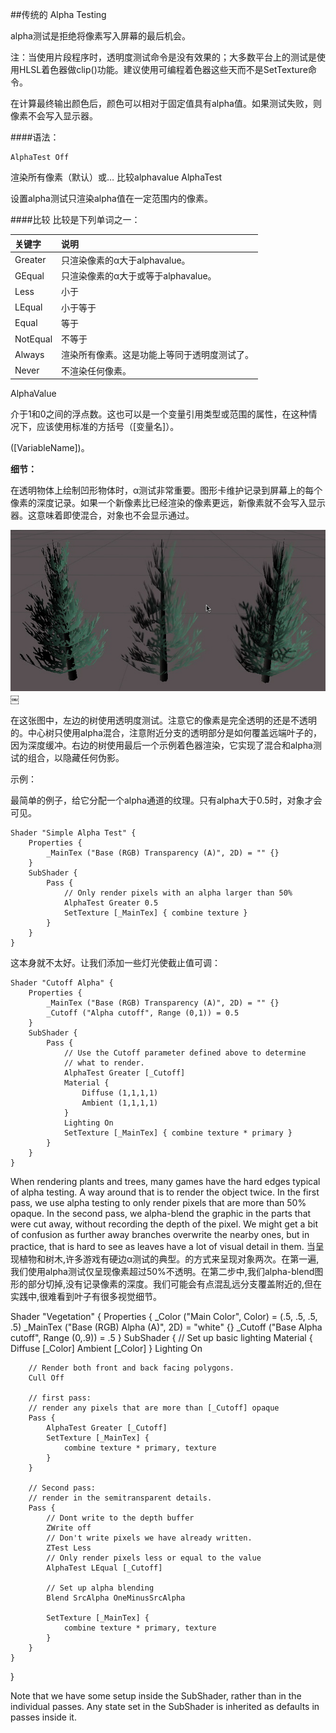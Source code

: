 ##传统的 Alpha Testing

alpha测试是拒绝将像素写入屏幕的最后机会。

注：当使用片段程序时，透明度测试命令是没有效果的；大多数平台上的测试是使用HLSL着色器做clip()功能。建议使用可编程着色器这些天而不是SetTexture命令。

在计算最终输出颜色后，颜色可以相对于固定值具有alpha值。如果测试失败，则像素不会写入显示器。

####语法：
```
AlphaTest Off
```

渲染所有像素（默认）或…
比较alphavalue AlphaTest

设置alpha测试只渲染alpha值在一定范围内的像素。


####比较
比较是下列单词之一：

|关键字|说明|
|:--|:--|
|Greater|只渲染像素的α大于alphavalue。|
|GEqual|只渲染像素的α大于或等于alphavalue。|
|Less|小于|
|LEqual|小于等于|
|Equal|等于|
|NotEqual|不等于|
|Always|渲染所有像素。这是功能上等同于透明度测试了。|
|Never|不渲染任何像素。|

AlphaValue

介于1和0之间的浮点数。这也可以是一个变量引用类型或范围的属性，在这种情况下，应该使用标准的方括号（[变量名]）。

([VariableName])。

**细节：**

在透明物体上绘制凹形物体时，α测试非常重要。图形卡维护记录到屏幕上的每个像素的深度记录。如果一个新像素比已经渲染的像素更远，新像素就不会写入显示器。这意味着即使混合，对象也不会显示通过。

![](/assets/sl-alphatest2.jpg)
￼

在这张图中，左边的树使用透明度测试。注意它的像素是完全透明的还是不透明的。中心树只使用alpha混合，注意附近分支的透明部分是如何覆盖远端叶子的，因为深度缓冲。右边的树使用最后一个示例着色器渲染，它实现了混合和alpha测试的组合，以隐藏任何伪影。

示例：

最简单的例子，给它分配一个alpha通道的纹理。只有alpha大于0.5时，对象才会可见。
```
Shader "Simple Alpha Test" {
    Properties {
        _MainTex ("Base (RGB) Transparency (A)", 2D) = "" {}
    }
    SubShader {
        Pass {
            // Only render pixels with an alpha larger than 50%
            AlphaTest Greater 0.5
            SetTexture [_MainTex] { combine texture }
        }
    }
}
```

这本身就不太好。让我们添加一些灯光使截止值可调：

```
Shader "Cutoff Alpha" {
    Properties {
        _MainTex ("Base (RGB) Transparency (A)", 2D) = "" {}
        _Cutoff ("Alpha cutoff", Range (0,1)) = 0.5
    }
    SubShader {
        Pass {
            // Use the Cutoff parameter defined above to determine
            // what to render.
            AlphaTest Greater [_Cutoff]
            Material {
                Diffuse (1,1,1,1)
                Ambient (1,1,1,1)
            }
            Lighting On
            SetTexture [_MainTex] { combine texture * primary }
        }
    }
}
```
When rendering plants and trees, many games have the hard edges typical of alpha testing. A way around that is to render the object twice. In the first pass, we use alpha testing to only render pixels that are more than 50% opaque. In the second pass, we alpha-blend the graphic in the parts that were cut away, without recording the depth of the pixel. We might get a bit of confusion as further away branches overwrite the nearby ones, but in practice, that is hard to see as leaves have a lot of visual detail in them.
当呈现植物和树木,许多游戏有硬边α测试的典型。的方式来呈现对象两次。在第一遍,我们使用alpha测试仅呈现像素超过50%不透明。在第二步中,我们alpha-blend图形的部分切掉,没有记录像素的深度。我们可能会有点混乱远分支覆盖附近的,但在实践中,很难看到叶子有很多视觉细节。

Shader "Vegetation" {
    Properties {
        _Color ("Main Color", Color) = (.5, .5, .5, .5)
        _MainTex ("Base (RGB) Alpha (A)", 2D) = "white" {}
        _Cutoff ("Base Alpha cutoff", Range (0,.9)) = .5
    }
    SubShader {
        // Set up basic lighting
        Material {
            Diffuse [_Color]
            Ambient [_Color]
        }
        Lighting On

        // Render both front and back facing polygons.
        Cull Off

        // first pass:
        // render any pixels that are more than [_Cutoff] opaque
        Pass {
            AlphaTest Greater [_Cutoff]
            SetTexture [_MainTex] {
                combine texture * primary, texture
            }
        }

        // Second pass:
        // render in the semitransparent details.
        Pass {
            // Dont write to the depth buffer
            ZWrite off
            // Don't write pixels we have already written.
            ZTest Less
            // Only render pixels less or equal to the value
            AlphaTest LEqual [_Cutoff]

            // Set up alpha blending
            Blend SrcAlpha OneMinusSrcAlpha

            SetTexture [_MainTex] {
                combine texture * primary, texture
            }
        }
    }
}

Note that we have some setup inside the SubShader, rather than in the individual passes. Any state set in the SubShader is inherited as defaults in passes inside it.



